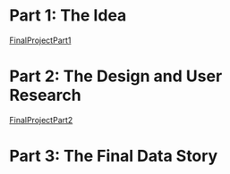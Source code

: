 # Part 1: The Idea
[FinalProjectPart1](FinalProjectPart1.md/)
# Part 2: The Design and User Research
[FinalProjectPart2](FinalProjectPart2.md/)
# Part 3: The Final Data Story
